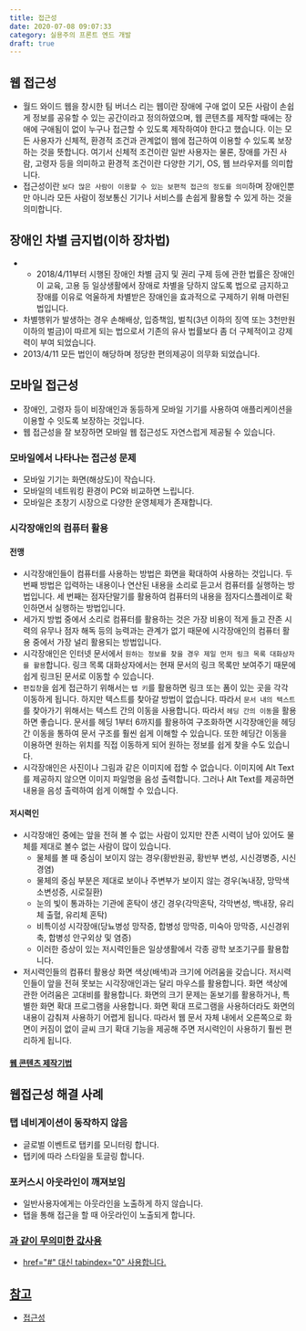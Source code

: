 ```yaml
---
title: 접근성
date: 2020-07-08 09:07:33
category: 실용주의 프론트 엔드 개발
draft: true
---
```


## 웹 접근성

- 월드 와이드 웹을 창시한 팀 버너스 리는 웹이란 장애에 구애 없이 모든 사람이 손쉽게 정보를 공유할 수 있는 공간이라고 정의하였으며, 웹 콘텐츠를 제작할 때에는 장애에 구애됨이 없이 누구나 접근할 수 있도록 제작하여야 한다고 했습니다. 이는 모든 사용자가 신체적, 환경적 조건과 관계없이 웹에 접근하여 이용할 수 있도록 보장하는 것을 뜻합니다. 여기서 신체적 조건이란 일반 사용자는 물론, 장애를 가진 사람, 고령자 등을 의미하고 환경적 조건이란 다양한 기기, OS, 웹 브라우저를 의미합니다.
- 접근성이란 `보다 많은 사람이 이용할 수 있는 보편적 접근의 정도를 의미`하며 장애인뿐만 아니라 모든 사람이 정보통신 기기나 서비스를 손쉽게 활용할 수 있게 하는 것을 의미합니다.

## 장애인 차별 금지법(이하 장차법)

- - 2018/4/11부터 시행된 장애인 차별 금지 및 권리 구제 등에 관한 법률은 장애인이 교육, 고용 등 일상생활에서 장애로 차별을 당하지 않도록 법으로 금지하고 장애를 이유로 억울하게 차별받은 장애인을 효과적으로 구제하기 위해 마련된 법입니다.
- 차별행위가 발생하는 경우 손해배상, 입증책임, 벌칙(3년 이하의 징역 또는 3천만원 이하의 벌금)이 따르게 되는 법으로서 기존의 유사 법률보다 좀 더 구체적이고 강제력이 부여 되었습니다.
- 2013/4/11 모든 법인이 해당하며 정당한 편의제공이 의무화 되었습니다.

## 모바일 접근성

- 장애인, 고령자 등이 비장애인과 동등하게 모바일 기기를 사용하여 애플리케이션을 이용할 수 잇도록 보장하는 것입니다.
- 웹 접근성을 잘 보장하면 모바일 웹 접근성도 자연스럽게 제공될 수 있습니다.

### 모바일에서 나타나는 접근성 문제

- 모바일 기기는 화면(해상도)이 작습니다.
- 모바일의 네트워킹 환경이 PC와 비교하면 느립니다.
- 모바일은 초창기 시장으로 다양한 운영체제가 존재합니다.

### 시각장애인의 컴퓨터 활용

#### 전맹

- 시각장애인들이 컴퓨터를 사용하는 방법은 화면을 확대하여 사용하는 것입니다. 두 번째 방법은 입력하는 내용이나 연산된 내용을 소리로 듣고서 컴퓨터를 실행하는 방법입니다. 세 번째는 점자단말기를 활용하여 컴퓨터의 내용을 점자디스플레이로 확인하면서 실행하는 방법입니다.
- 세가지 방법 중에서 소리로 컴퓨터를 활용하는 것은 가장 비용이 적게 들고 잔존 시력의 유무나 점자 해독 등의 능력과는 관계가 없기 때문에 시각장애인의 컴퓨터 활용 중에서 가장 널리 활용되는 방법입니다.
- 시각장애인은 인터넷 문서에서 `원하는 정보를 찾을 경우 제일 먼저 링크 목록 대화상자를 활용`합니다. 링크 목록 대화상자에서는 현재 문서의 링크 목록만 보여주기 때문에 쉽게 링크된 문서로 이동할 수 있습니다.
- `편집창`을 쉽게 접근하기 위해서는 `탭 키`를 활용하면 링크 또는 폼이 있는 곳을 각각 이동하게 됩니다. 하지만 텍스트를 찾아갈 방법이 없습니다. 따라서 `문서 내의 텍스트`를 찾아가기 위해서는 텍스트 간의 이동을 사용합니다. 따라서 `헤딩 간의 이동`을 활용하면 좋습니다. 문서를 헤딩 1부터 6까지를 활용하여 구조화하면 시각장애인을 헤딩간 이동을 통하여 문서 구조를 훨씬 쉽게 이해할 수 있습니다. 또한 헤딩간 이동을 이용하면 원하는 위치를 직접 이동하게 되어 원하는 정보를 쉽게 찾을 수도 있습니다.
- 시각장애인은 사진이나 그림과 같은 이미지에 접할 수 없습니다. 이미지에 Alt Text를 제공하지 않으면 이미지 파일명을 음성 출력합니다. 그러나 Alt Text를 제공하면 내용을 음성 출력하여 쉽게 이해할 수 있습니다.

#### 저시력인

- 시각장애인 중에는 앞을 전혀 볼 수 없는 사람이 있지만 잔존 시력이 남아 있어도 물체를 제대로 볼수 없는 사람이 많이 있습니다.
  - 물체를 볼 때 중심이 보이지 않는 경우(황반원공, 황반부 변성, 시신경병증, 시신경염)
  - 물체의 중심 부분은 제대로 보이나 주변부가 보이지 않는 경우(녹내장, 망막색소변성증, 시로질환)
  - 눈의 빛이 통과하는 기관에 혼탁이 생긴 경우(각막혼탁, 각막변성, 백내장, 유리체 출혈, 유리체 혼탁)
  - 비특이성 시각장애(당뇨병성 망작증, 합병성 망막증, 미숙아 망막증, 시신경위축, 합병성 안구외상 및 염증)
  - 이러한 증상이 있는 저시력인들은 일상생활에서 각종 광학 보조기구를 활용합니다.
- 저시력인들의 컴퓨터 활용상 화면 색상(배색)과 크기에 어려움을 갖습니다. 저시력인들이 앞을 전혀 못보는 시각장애인과는 달리 마우스를 활용합니다. 화면 색상에 관한 어려움은 고대비를 활용합니다. 화면의 크기 문제는 돋보기를 활용하거나, 특별한 화면 확대 프로그램을 사용합니다. 화면 확대 프로그램을 사용하더라도 화면의 내용이 감춰져 사용하기 어렵게 됩니다. 따라서 웹 문서 자체 내에서 오른쪽으로 화면이 커짐이 없이 글씨 크기 확대 기능을 제공해 주면 저시력인이 사용하기 훨씬 편리하게 됩니다.

#### [웹 콘텐츠 제작기법](https://www.wah.or.kr:444/Participation/technique.asp?tab=1)

## 웹접근성 해결 사례

### 탭 네비게이션이 동작하지 않음

- 글로벌 이벤트로 탭키를 모니터링 합니다.
- 탭키에 따라 스타일을 토글링 합니다.

### 포커스시 아웃라인이 깨져보임

- 일반사용자에게는 아웃라인을 노출하게 하지 않습니다.
- 탭을 통해 접근을 할 때 아웃라인이 노출되게 합니다.

### <a href="#">과 같이 무의미한 값사용

- href="#" 대신 tabindex="0" 사용합니다.

## 참고

- [접근성](https://peter-cho.gitbook.io/book/14-ux-user-experience/undefined)
